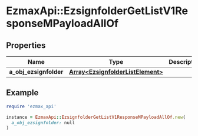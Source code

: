 # EzmaxApi::EzsignfolderGetListV1ResponseMPayloadAllOf

## Properties

| Name | Type | Description | Notes |
| ---- | ---- | ----------- | ----- |
| **a_obj_ezsignfolder** | [**Array&lt;EzsignfolderListElement&gt;**](EzsignfolderListElement.md) |  |  |

## Example

```ruby
require 'ezmax_api'

instance = EzmaxApi::EzsignfolderGetListV1ResponseMPayloadAllOf.new(
  a_obj_ezsignfolder: null
)
```

